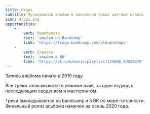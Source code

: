 ```yaml
---
title: drops
subtitle: Музыкальный альбом в концепции ярких цветных капель
icon: drops.png
opportunities:
    -
        verb: Приобрести
        text: 'альбом на Bandcamp'
        link: 'https://tsoop.bandcamp.com/album/drops'
    -
        verb: Слушать
        text: 'альбом в ВК'
        link: 'https://vk.com/music/playlist/129086_50020670'
---
```


Запись альбома начата в 2019 году.

Все треки записываются в режиме лайв, за один подход с последующим сведением и мастерингом.

Треки выкладываются на bandcamp и в ВК по мере готовности. Финальный релиз альбома намечен на осень 2020 года.
